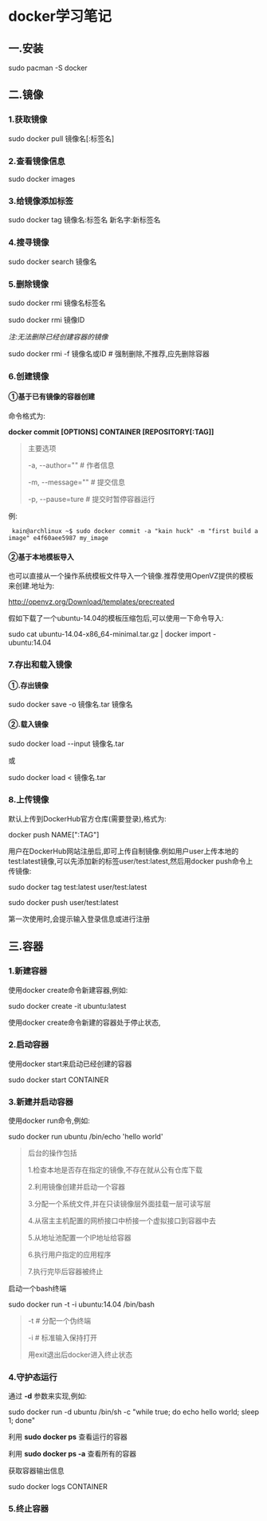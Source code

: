 # docker学习笔记

## 一.安装

sudo pacman -S docker

## 二.镜像

### 1.获取镜像

sudo docker pull 镜像名[:标签名]

### 2.查看镜像信息

sudo docker images

### 3.给镜像添加标签

sudo docker tag 镜像名:标签名 新名字:新标签名

### 4.搜寻镜像

sudo docker search 镜像名

### 5.删除镜像

sudo docker rmi 镜像名标签名

sudo docker rmi 镜像ID

*注:无法删除已经创建容器的镜像*

sudo docker rmi -f 镜像名或ID		# 强制删除,不推荐,应先删除容器

### 6.创建镜像

#### ①基于已有镜像的容器创建

命令格式为:

**docker commit [OPTIONS] CONTAINER [REPOSITORY[:TAG]]**

> 主要选项
>
> -a,	--author=""		# 作者信息
>
> -m,	--message=""	# 提交信息
>
> -p,	--pause=ture	# 提交时暂停容器运行

例:

```
 kain@archlinux ~$ sudo docker commit -a "kain huck" -m "first build a image" e4f60aee5987 my_image
```

#### ②基于本地模板导入

也可以直接从一个操作系统模板文件导入一个镜像.推荐使用OpenVZ提供的模板来创建.地址为:

http://openvz.org/Download/templates/precreated

假如下载了一个ubuntu-14.04的模板压缩包后,可以使用一下命令导入:

sudo cat ubuntu-14.04-x86_64-minimal.tar.gz | docker import - ubuntu:14.04

### 7.存出和载入镜像

#### ①.存出镜像

sudo docker save -o 镜像名.tar 镜像名

#### ②.载入镜像

sudo docker load --input 镜像名.tar

或

sudo docker load < 镜像名.tar

### 8.上传镜像

默认上传到DockerHub官方仓库(需要登录),格式为:

docker push NAME[":TAG"]

用户在DockerHub网站注册后,即可上传自制镜像.例如用户user上传本地的test:latest镜像,可以先添加新的标签user/test:latest,然后用docker push命令上传镜像:

sudo docker tag test:latest user/test:latest

sudo docker push user/test:latest

第一次使用时,会提示输入登录信息或进行注册

## 三.容器

### 1.新建容器

使用docker create命令新建容器,例如:

sudo docker create -it ubuntu:latest

使用docker create命令新建的容器处于停止状态,

### 2.启动容器

使用docker start来启动已经创建的容器

sudo docker start CONTAINER

### 3.新建并启动容器

使用docker run命令,例如:

sudo docker run ubuntu /bin/echo 'hello world'

> 后台的操作包括
>
> 1.检查本地是否存在指定的镜像,不存在就从公有仓库下载
>
> 2.利用镜像创建并启动一个容器
>
> 3.分配一个系统文件,并在只读镜像层外面挂载一层可读写层
>
> 4.从宿主主机配置的网桥接口中桥接一个虚拟接口到容器中去
>
> 5.从地址池配置一个IP地址给容器
>
> 6.执行用户指定的应用程序
>
> 7.执行完毕后容器被终止

启动一个bash终端

sudo docker run -t -i ubuntu:14.04 /bin/bash

> -t	# 分配一个伪终端
>
> -i	# 标准输入保持打开
>
> 用exit退出后docker进入终止状态

### 4.守护态运行

通过 **-d** 参数来实现,例如:

sudo docker run -d ubuntu /bin/sh -c "while true; do echo hello world; sleep 1; done"

利用 **sudo docker ps** 查看运行的容器

利用 **sudo docker ps -a** 查看所有的容器

获取容器输出信息

sudo docker logs CONTAINER

### 5.终止容器





 